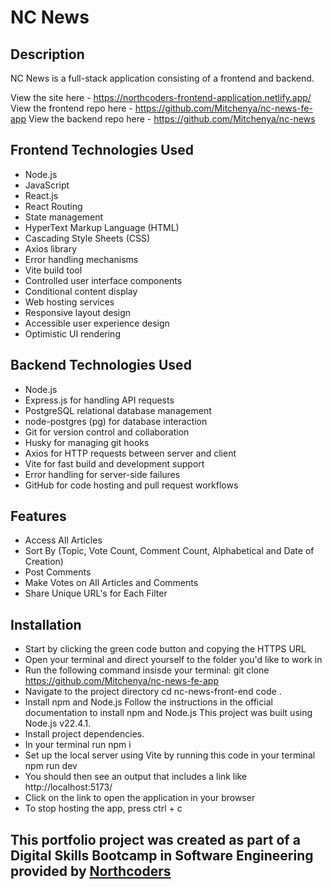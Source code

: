 # NC News

## Description
NC News is a full-stack application consisting of a frontend and backend.

View the site here - https://northcoders-frontend-application.netlify.app/
View the frontend repo here - https://github.com/Mitchenya/nc-news-fe-app
View the backend repo here - https://github.com/Mitchenya/nc-news

## Frontend Technologies Used
- Node.js
- JavaScript
- React.js
- React Routing
- State management
- HyperText Markup Language (HTML)
- Cascading Style Sheets (CSS)
- Axios library
- Error handling mechanisms
- Vite build tool
- Controlled user interface components
- Conditional content display
- Web hosting services
- Responsive layout design
- Accessible user experience design
- Optimistic UI rendering

## Backend Technologies Used
- Node.js
- Express.js for handling API requests
- PostgreSQL relational database management
- node-postgres (pg) for database interaction
- Git for version control and collaboration
- Husky for managing git hooks
- Axios for HTTP requests between server and client
- Vite for fast build and development support
- Error handling for server-side failures
- GitHub for code hosting and pull request workflows

## Features
- Access All Articles
- Sort By (Topic, Vote Count, Comment Count, Alphabetical and Date of Creation)
- Post Comments 
- Make Votes on All Articles and Comments
- Share Unique URL's for Each Filter

## Installation
- Start by clicking the green code button and copying the HTTPS URL
- Open your terminal and direct yourself to the folder you'd like to work in
- Run the following command insisde your terminal:
  git clone https://github.com/Mitchenya/nc-news-fe-app
- Navigate to the project directory
  cd nc-news-front-end
  code .
- Install npm and Node.js
  Follow the instructions in the official documentation to install npm and Node.js
  This project was built using Node.js v22.4.1.
- Install project dependencies.
- In your terminal run npm i
- Set up the local server using Vite by running this code in your terminal
  npm run dev
- You should then see an output that includes a link like http://localhost:5173/
- Click on the link to open the application in your browser
- To stop hosting the app, press ctrl + c

## This portfolio project was created as part of a Digital Skills Bootcamp in Software Engineering provided by [Northcoders](https://northcoders.com/)
